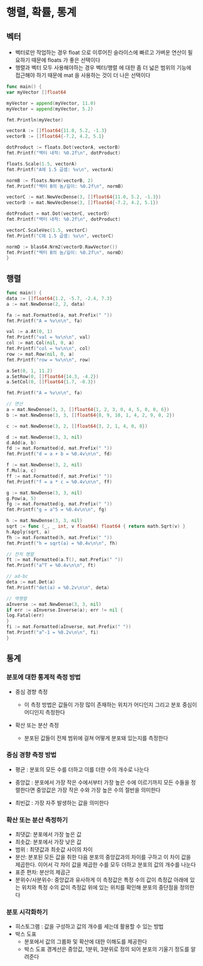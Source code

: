 # 행렬, 확률, 통계

## 벡터

- 벡터로만 작업하는 경우 float 으로 이루어진 슬라이스에 빠르고 가벼운 연산이 필요하기 때문에 floats 가 좋은 선택이다
- 행렬과 벡터 모두 사용해야하는 경우 벡터/행렬 에 대한 좀 더 넓은 범위의 기능에 접근해야 하기 때문에 mat 을 사용하는 것이 더 나은 선택이다

```go
func main() {
var myVector []float64

myVector = append(myVector, 11.0)
myVector = append(myVector, 5.2)

fmt.Println(myVector)

vectorA := []float64{11.0, 5.2, -1.3}
vectorB := []float64{-7.2, 4.2, 5.1}

dotProduct := floats.Dot(vectorA, vectorB)
fmt.Printf("백터 내적: %0.2f\n", dotProduct)

floats.Scale(1.5, vectorA)
fmt.Printf("A에 1.5 곱셈: %v\n", vectorA)

normB := floats.Norm(vectorB, 2)
fmt.Printf("벡터 B의 놈/길이: %0.2f\n", normB)

vectorC := mat.NewVecDense(3, []float64{11.0, 5.2, -1.3})
vectorD := mat.NewVecDense(3, []float64{-7.2, 4.2, 5.1})

dotProduct = mat.Dot(vectorC, vectorD)
fmt.Printf("백터 내적: %0.2f\n", dotProduct)

vectorC.ScaleVec(1.5, vectorC)
fmt.Printf("C에 1.5 곱셈: %v\n", vectorC)

normD := blas64.Nrm2(vectorD.RawVector())
fmt.Printf("벡터 B의 놈/길이: %0.2f\n", normD)
}
```

## 행렬

```go
func main() {
data := []float64{1.2, -5.7, -2.4, 7.3}
a := mat.NewDense(2, 2, data)

fa := mat.Formatted(a, mat.Prefix(" "))
fmt.Printf("A = %v\n\n", fa)

val := a.At(0, 1)
fmt.Printf("val = %v\n\n", val)
col := mat.Col(nil, 0, a)
fmt.Printf("col = %v\n\n", col)
row := mat.Row(nil, 0, a)
fmt.Printf("row = %v\n\n", row)

a.Set(0, 1, 11.2)
a.SetRow(0, []float64{14.3, -4.2})
a.SetCol(0, []float64{1.7, -0.3})

fmt.Printf("A = %v\n\n", fa)

// 연산
a = mat.NewDense(3, 3, []float64{1, 2, 3, 0, 4, 5, 0, 0, 6})
b := mat.NewDense(3, 3, []float64{8, 9, 10, 1, 4, 2, 9, 0, 2})

c := mat.NewDense(3, 2, []float64{3, 2, 1, 4, 0, 8})

d := mat.NewDense(3, 3, nil)
d.Add(a, b)
fd := mat.Formatted(d, mat.Prefix(" "))
fmt.Printf("d = a + b = %0.4v\n\n", fd)

f := mat.NewDense(3, 2, nil)
f.Mul(a, c)
ff := mat.Formatted(f, mat.Prefix(" "))
fmt.Printf("f = a * c = %0.4v\n\n", ff)

g := mat.NewDense(3, 3, nil)
g.Pow(a, 5)
fg := mat.Formatted(g, mat.Prefix(" "))
fmt.Printf("g = a^5 = %0.4v\n\n", fg)

h := mat.NewDense(3, 3, nil)
sqrt := func (_, _ int, v float64) float64 { return math.Sqrt(v) }
h.Apply(sqrt, a)
fh := mat.Formatted(h, mat.Prefix(" "))
fmt.Printf("h = sqrt(a) = %0.4v\n\n", fh)

// 전치 행렬
ft := mat.Formatted(a.T(), mat.Prefix(" "))
fmt.Printf("a^T = %0.4v\n\n", ft)

// ad-bc
deta := mat.Det(a)
fmt.Printf("det(a) = %0.2v\n\n", deta)

// 역행렬
aInverse := mat.NewDense(3, 3, nil)
if err := aInverse.Inverse(a); err != nil {
log.Fatal(err)
}
fi := mat.Formatted(aInverse, mat.Prefix(" "))
fmt.Printf("a^-1 = %0.2v\n\n", fi)
}
```



## 통계

### 분포에 대한 통계적 측정 방법

- 중심 경향 측정 
  - 이 측정 방법은 값들이 가장 많이 존재하는 위치가 어디인지 그리고 분포 중심이 어디인지 측정한다

- 확산 또는 분산 측정

  - 분포된 값들이 전체 범위에 걸쳐 어떻게 분포돼 있는지를 측정한다 

    

### 중심 경향 측정 방법

- 평균 : 분포의 모든 수를 더하고 이를 더한 수의 개수로 나눈다

- 중앙값 : 분포에서 가장 작은 수에서부터 가장 높은 수에 이르기까지 모든 수들을 정렬한다면 중앙값은 가장 작은 수와 가장 높은 수의 절반을 의미한다

- 최빈값 : 가장 자주 발생하는 값을 의미한다

  

### 확산 또는 분산 측정하기

- 최댓값: 분포에서 가장 높은 값
- 최솟값: 분포에서 가장 낮은 값
- 범위 : 최댓값과 최솟값 사이의 차이
- 분산: 분포된 모든 값을 취한 다음 분포의 중앙값과의 차이를 구하고 이 차이 값을 제곱한다. 이어서 각 차이 값을 제곱한 수를 모두 더하고 분포의 값의 개수를 나눈다
- 표준 편차: 분산의 제곱근
- 분위수/사분위수: 중앙값과 유사하게 이 측정값은 특정 수의 값이 측정값 아래에 있는 위치와 특정 수의 값이 측정값 위에 있는 위치를 확인해 분포의 중단점을 정의한다 





### 분포 시각화하기

- 히스토그램 : 값을 구성하고 값의 개수를 세는데 활용할 수 있는 방법
- 박스 도표 
  - 분포에서 값의 그룹화 및 확산에 대한 이해도를 제공한다
  - 박스 도표 경계선은 중앙값, 1분위, 3분위로 정의 되어 분포의 기울기 정도를 알려준다
